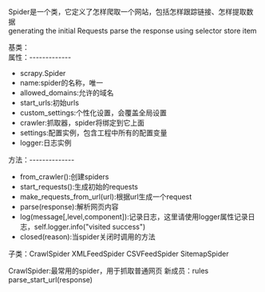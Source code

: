 Spider是一个类，它定义了怎样爬取一个网站，包括怎样跟踪链接、怎样提取数据  
generating the initial Requests
parse the response
using selector
store item


基类：  
属性：-------------
* scrapy.Spider  
* name:spider的名称，唯一  
* allowed_domains:允许的域名  
* start_urls:初始urls  
* custom_settings:个性化设置，会覆盖全局设置  
* crawler:抓取器，spider将绑定到它上面  
* settings:配置实例，包含工程中所有的配置变量  
* logger:日志实例

方法：--------------
* from_crawler():创建spiders  
* start_requests():生成初始的requests  
* make_requests_from_url(url):根据url生成一个request  
* parse(response):解析网页内容  
* log(message[,level,component]):记录日志，这里请使用logger属性记录日志，self.logger.info("visited success")  
* closed(reason):当spider关闭时调用的方法  


子类：CrawlSpider  XMLFeedSpider  CSVFeedSpider SitemapSpider  

CrawlSpider:最常用的spider，用于抓取普通网页
新成员：rules  parse_start_url(response)
